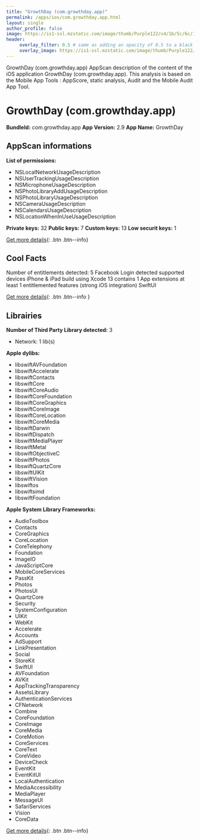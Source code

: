 ```yaml
---
title: "GrowthDay (com.growthday.app)"
permalink: /apps/ios/com.growthday.app.html
layout: single
author_profile: false
image: https://is1-ssl.mzstatic.com/image/thumb/Purple122/v4/1b/5c/6c/1b5c6c57-a844-4323-aed7-d1dcc8d947d5/AppIcon-0-0-1x_U007emarketing-0-0-0-10-0-0-sRGB-0-0-0-GLES2_U002c0-512MB-85-220-0-0.png/512x512bb.jpg
header: 
     overlay_filter: 0.5 # same as adding an opacity of 0.5 to a black background
     overlay_image: https://is1-ssl.mzstatic.com/image/thumb/Purple122/v4/1b/5c/6c/1b5c6c57-a844-4323-aed7-d1dcc8d947d5/AppIcon-0-0-1x_U007emarketing-0-0-0-10-0-0-sRGB-0-0-0-GLES2_U002c0-512MB-85-220-0-0.png/512x512bb.jpg
---
```

GrowthDay (com.growthday.app) AppScan description of the content of the iOS application GrowthDay (com.growthday.app). This analysis is based on the Mobile App Tools : AppScore, static analysis, Audit and the Mobile Audit App Tool.

# GrowthDay (com.growthday.app)

**BundleId:** com.growthday.app
**App Version:** 2.9
**App Name:** GrowthDay


## AppScan informations 

**List of permissions:** 
- NSLocalNetworkUsageDescription
- NSUserTrackingUsageDescription
- NSMicrophoneUsageDescription
- NSPhotoLibraryAddUsageDescription
- NSPhotoLibraryUsageDescription
- NSCameraUsageDescription
- NSCalendarsUsageDescription
- NSLocationWhenInUseUsageDescription
  
  
**Private keys:** 32
**Public keys:** 7
**Custom keys:** 13
**Low securit keys:** 1
  
[Get more details](/pricing.html){: .btn .btn--info}

## Cool Facts

Number of entitlements detected: 5
Facebook Login detected
supported devices iPhone & iPad
build using Xcode 13
contains 1 App extensions
at least 1 entitlemented features (strong iOS integration)
SwiftUI
  
[Get more details](/pricing.html){: .btn .btn--info }

## Librairies 
**Number of Third Party Library detected:** 3
- Network: 1 lib(s)


**Apple dylibs:**
- libswiftAVFoundation
- libswiftAccelerate
- libswiftContacts
- libswiftCore
- libswiftCoreAudio
- libswiftCoreFoundation
- libswiftCoreGraphics
- libswiftCoreImage
- libswiftCoreLocation
- libswiftCoreMedia
- libswiftDarwin
- libswiftDispatch
- libswiftMediaPlayer
- libswiftMetal
- libswiftObjectiveC
- libswiftPhotos
- libswiftQuartzCore
- libswiftUIKit
- libswiftVision
- libswiftos
- libswiftsimd
- libswiftFoundation


**Apple System Library Frameworks:**
- AudioToolbox
- Contacts
- CoreGraphics
- CoreLocation
- CoreTelephony
- Foundation
- ImageIO
- JavaScriptCore
- MobileCoreServices
- PassKit
- Photos
- PhotosUI
- QuartzCore
- Security
- SystemConfiguration
- UIKit
- WebKit
- Accelerate
- Accounts
- AdSupport
- LinkPresentation
- Social
- StoreKit
- SwiftUI
- AVFoundation
- AVKit
- AppTrackingTransparency
- AssetsLibrary
- AuthenticationServices
- CFNetwork
- Combine
- CoreFoundation
- CoreImage
- CoreMedia
- CoreMotion
- CoreServices
- CoreText
- CoreVideo
- DeviceCheck
- EventKit
- EventKitUI
- LocalAuthentication
- MediaAccessibility
- MediaPlayer
- MessageUI
- SafariServices
- Vision
- CoreData


  
[Get more details](/pricing.html){: .btn .btn--info}

